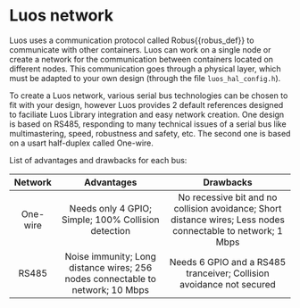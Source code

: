 # Luos network

Luos uses a communication protocol called <span class="cust_tooltip">Robus<span class="cust_tooltiptext">{{robus_def}}</span></span> to communicate with other containers. 
Luos can work on a single node or create a network for the communication between containers located on different nodes. This communication goes through a physical layer, which must be adapted to your own design (through the file `luos_hal_config.h`). 

To create a Luos network, various serial bus technologies can be chosen to fit with your design, however Luos provides 2 default references designed to faciliate Luos Library integration and easy network creation. One design is based on RS485, responding to many technical issues of a serial bus like multimastering, speed, robustness and safety, etc. The second one is based on a usart half-duplex called One-wire.

List of advantages and drawbacks for each bus:

| Network | Advantages | Drawbacks
| :---: | :---: | :---: |
| One-wire | Needs only 4 GPIO; Simple; 100% Collision detection | No recessive bit and no collision avoidance; Short distance wires; Less nodes connectable to network; 1 Mbps |
| RS485 | Noise immunity; Long distance wires; 256 nodes connectable to network; 10 Mbps  | Needs 6 GPIO and a RS485 tranceiver; Collision avoidance not secured|
